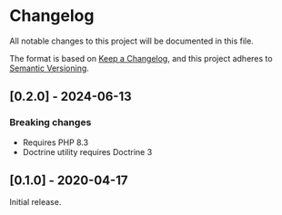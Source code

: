 # Changelog
All notable changes to this project will be documented in this file.

The format is based on [Keep a Changelog](https://keepachangelog.com/en/1.0.0/),
and this project adheres to [Semantic Versioning](https://semver.org/spec/v2.0.0.html).

## [0.2.0] - 2024-06-13
### Breaking changes
- Requires PHP 8.3
- Doctrine utility requires Doctrine 3

## [0.1.0] - 2020-04-17
Initial release.
